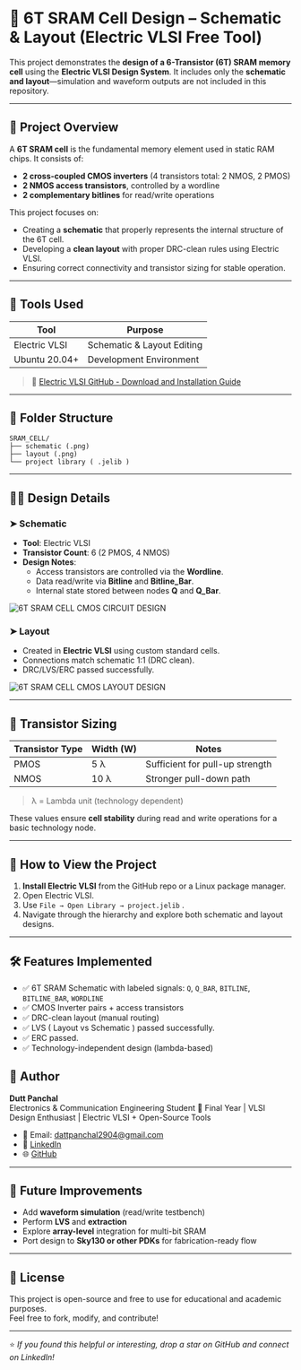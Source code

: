 # 🧠 6T SRAM Cell Design – Schematic & Layout (Electric VLSI Free Tool)

This project demonstrates the **design of a 6-Transistor (6T) SRAM memory cell** using the **Electric VLSI Design System**. It includes only the **schematic and layout**—simulation and waveform outputs are not included in this repository.

---

## 📌 Project Overview

A **6T SRAM cell** is the fundamental memory element used in static RAM chips. It consists of:

- **2 cross-coupled CMOS inverters** (4 transistors total: 2 NMOS, 2 PMOS)
- **2 NMOS access transistors**, controlled by a wordline
- **2 complementary bitlines** for read/write operations

This project focuses on:
- Creating a **schematic** that properly represents the internal structure of the 6T cell.
- Developing a **clean layout** with proper DRC-clean rules using Electric VLSI.
- Ensuring correct connectivity and transistor sizing for stable operation.

---

## 🧰 Tools Used

| Tool              | Purpose                    |
|------------------|----------------------------|
| Electric VLSI     | Schematic & Layout Editing |
| Ubuntu 20.04+     | Development Environment    |

> 🔗 [Electric VLSI GitHub - Download and Installation Guide](https://github.com/DuttPanchal04/electric-vlsi-design-free-tool-installation-guide)

---

## 📂 Folder Structure
```
SRAM_CELL/
├── schematic (.png)
├── layout (.png)
└── project library ( .jelib )
```

---

## 🧑‍💻 Design Details

### ➤ Schematic

- **Tool**: Electric VLSI
- **Transistor Count**: 6 (2 PMOS, 4 NMOS)
- **Design Notes**:
  - Access transistors are controlled via the **Wordline**.
  - Data read/write via **Bitline** and **Bitline_Bar**.
  - Internal state stored between nodes **Q** and **Q_Bar**.

![6T SRAM CELL CMOS CIRCUIT DESIGN](https://github.com/user-attachments/assets/93c49204-61b2-41e0-82ed-e3657c9f7cf5)

### ➤ Layout

- Created in **Electric VLSI** using custom standard cells.
- Connections match schematic 1:1 (DRC clean).
- DRC/LVS/ERC passed successfully.

![6T SRAM CELL CMOS LAYOUT DESIGN](https://github.com/user-attachments/assets/bf638644-23bc-46ea-8e21-eb9626524c7f)

---

## 📏 Transistor Sizing

| Transistor Type | Width (W) | Notes                            |
|-----------------|-----------|----------------------------------|
| PMOS            | 5 λ       | Sufficient for pull-up strength |
| NMOS            | 10 λ      | Stronger pull-down path         |

> λ = Lambda unit (technology dependent)

These values ensure **cell stability** during read and write operations for a basic technology node.

---

## 📝 How to View the Project

1. **Install Electric VLSI** from the GitHub repo or a Linux package manager.
2. Open Electric VLSI.
3. Use `File → Open Library → project.jelib`  .
4. Navigate through the hierarchy and explore both schematic and layout designs.

---

## 🛠️ Features Implemented

- ✅ 6T SRAM Schematic with labeled signals: `Q`, `Q_BAR`, `BITLINE`, `BITLINE_BAR`, `WORDLINE`
- ✅ CMOS Inverter pairs + access transistors
- ✅ DRC-clean layout (manual routing)
- ✅ LVS ( Layout vs Schematic ) passed successfully. 
- ✅ ERC passed.
- ✅ Technology-independent design (lambda-based)

## 📣 Author

**Dutt Panchal**  
Electronics & Communication Engineering Student
💼 Final Year | VLSI Design Enthusiast | Electric VLSI + Open-Source Tools  

- 📧 Email: dattpanchal2904@gmail.com
- 🔗 [LinkedIn](https://www.linkedin.com/in/dattpanchal04/) 
- 🌐 [GitHub](https://github.com/DuttPanchal04)

---

## 📌 Future Improvements

- Add **waveform simulation** (read/write testbench)
- Perform **LVS** and **extraction**
- Explore **array-level** integration for multi-bit SRAM
- Port design to **Sky130 or other PDKs** for fabrication-ready flow

---

## 📎 License

This project is open-source and free to use for educational and academic purposes.  
Feel free to fork, modify, and contribute!

---

⭐️ *If you found this helpful or interesting, drop a star on GitHub and connect on LinkedIn!*
